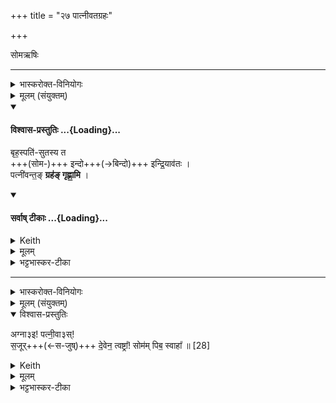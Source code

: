 +++
title = "२७ पात्नीवतग्रहः"

+++

सोमऋषिः

_______
<details><summary>भास्करोक्त-विनियोगः</summary>

1उपांशुपात्रेण पात्नीवतम् आग्रयणाद् गृह्णाति - बृहस्पतिसुतस्येति ॥  
तत्र प्रथमा त्रिपदा गायत्री।
</details>
<details><summary>मूलम् (संयुक्तम्)</summary>

बृह॒स्पति॑सुतस्य त इन्दो इन्द्रि॒याव॑त॒ᳶ पत्नी॑वन्त॒ङ्ग्रह॑ङ्गृह्णा॒मि ।
</details>
<div class="js_include" newlevelforh1="4" title="विश्वास-प्रस्तुतिः" unfilled url="/vedAH_yajuH/taittirIyam/saMhitA/Rk/vishvAsa-prastutiH/1/4_somAbhiShavAdi/27_pAtnIvatagrahaH/02_bRhaspatisutasya_ta.md">
<details open><summary><h4>विश्वास-प्रस्तुतिः ...{Loading}...</h4></summary>

बृह॒स्पति॑-सुतस्य त  
+++(सोम-)+++ इन्दो+++(→बिन्दो)+++ इन्द्रि॒याव॑तः ।  
पत्नी॑वन्त॒ङ् **ग्रह॑ङ् गृह्णा॒मि** ।
</details>
</div>
<div class="js_include" newlevelforh1="4" title="सर्वाष् टीकाः" unfilled url="/vedAH_yajuH/taittirIyam/saMhitA/Rk/sarvASh_TIkAH/1/4_somAbhiShavAdi/27_pAtnIvatagrahaH/02_bRhaspatisutasya_ta.md">
<details open><summary><h4>सर्वाष् टीकाः ...{Loading}...</h4></summary>
<details><summary>Keith</summary>

Of thee, O drop, pressed by Brhaspati,  
and possessing power,  
I draw the cup connected with the wives.
</details>
<details><summary>मूलम्</summary>

बृह॒स्पति॑सुतस्य त इन्द्रो इन्द्रि॒याव॑तः ।  
पत्नी॑वन्त॒ङ्ग्रह॑ङ्गृह्णा॒मि ।
</details>
<details><summary>भट्टभास्कर-टीका</summary>

तत्र बृहस्पतिसुतस्येति प्रथमा व्याख्यायते । सोम उच्यते ।  

**इन्दो** सोम ते तव **बृहस्पतिसुतस्य** बृहस्पतिना ब्रह्मणैव सुतस्य । यद्वा - बृहतो महतो यज्ञाख्यस्य कर्मणः पत्या पालयित्रा यजमानेन सुतस्याभिषुतस्य । 'तृतीया कर्मणि' इति पूर्वपदप्रकृतिस्वरत्वम्, पूर्वपदं च वनस्पत्यादि, तस्यच सुट्स्वरावुक्तौ, तत्र वृत्तिविषये बृहच्छब्द आद्युदात्तः । ईन्द्रियावतः वीर्यवतः । 'मन्त्रे सोमाश्वेन्द्रियविश्वदेव्यस्य मतौ' इति दीर्घः । तवैकदेशेन पत्नीवन्तं ग्रहं गृह्णामि । 'छन्दसीरः' इति मतुपो वत्वम् ॥
</details>
</details>
</div>




_______
<details><summary>भास्करोक्त-विनियोगः</summary>

उत्तरया जुहोति । द्वितीया द्विपदा षोडशाक्षरा स्वाहाकारान्ता स्वयं यजुः । 
</details>
<details><summary>मूलम् (संयुक्तम्)</summary>

अग्ना३ इ पत्नी॒वा३स्स॒जूर्दे॒वेन॒ त्वष्ट्रा॒ सोम॑म्पिब॒ स्वाहा᳚ ॥ [28]
</details>
<details open><summary>विश्वास-प्रस्तुतिः</summary>

अग्ना३इ! पत्नी॒वा३स्!  
स॒जूर्+++(←स-जुष्)+++ दे॒वेन॒ त्वष्ट्रा᳚! सोम॑म् पिब॒ स्वाहा᳚ ॥ [28]
</details>
<details><summary>Keith</summary>

O Agni, with the wives, in unison with the god Tvastr, drink the Soma, hail.
</details>
<details><summary>मूलम्</summary>

अग्ना३इ पत्नी॒वा३स् स॒जूर् दे॒वेन॒ त्वष्ट्रा᳚ सोम॑म्पिब॒ स्वाहा᳚ ॥ [28]
</details>
<details><summary>भट्टभास्कर-टीका</summary>

2अथ द्वितीया - हे **अग्ने पत्नीवन् देवेन त्वष्ट्रा सजूः** समानप्रीतिः । नास्य पाने ऽन्वयः । 'ससजुषोः' इति रुत्वम् । 

**सोमं पिब** । द्वौ प्रत्येकमुच्येते । 

**स्वाहा** स्वाहुतमिदं तवास्तु । 'देवा वा इतैतः पत्नीः' इत्यादि ब्राह्मणम् , 'स सोमो नातिष्ठत स्त्रीभ्यो गृह्यमाणः' इत्यादि च ॥

**तत्राग्ना३इ पत्नीवा३** इत्युभयत्रापि 'दूराद्धूते च' इत्य् उदात्त-प्लुतः।  
'एचो प्रगृह्यस्यादूराद्धूते पूर्वस्यार्धस्योत्तरस्येदुतौ' इति पूर्वस्य प्लुतविकार इकारः ।  
स च छन्दस्-सङ्ख्याने नाद्रियते।  
उत्तरस्य पत्नीवा इत्यस्य 'मतुवसोः' इति रुत्वम्।  
द्वयोर् अपि षाष्ठिकम् आमन्त्रिताद्युदात्तत्वम्,  
द्वितीयस्यापि पूर्वस्याविद्यमानत्वात् प्लुतस्योदात्, तस्यासिद्धत्वात्, वर्ज्यमान-स्वरेण निवृत्तिः ।
</details>
